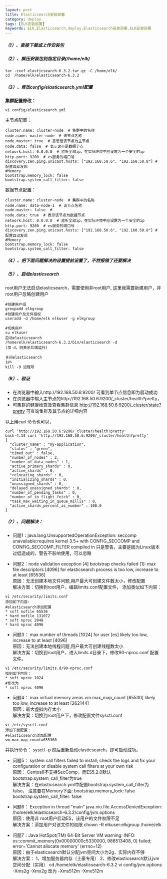 ```yaml
---
layout: post
title: Elasticsearch安装部署
category: deploy
tags: [ELK安装部署]
keywords: ELK,Elasticsearch,deploy,Elasticsearch安装部署,ELK安装部署
---
```


##### （1）、直接下载或上传安装包  
##### （2）、解压安装包到指定目录(/home/elk)  
```
tar -zxvf elasticsearch-6.3.2.tar.gz -C /home/elk/
cd  /home/elk/elasticsearch-6.3.2
```
##### （3）、修改config/elasticsearch.yml配置  
**集群配置修改：**
```
vi config/elasticsearch.yml
```
主节点配置：
```
cluster.name: cluster-node  # 集群中的名称
node.name: master-node  # 该节点名称
node.master: true  # 意思是该节点为主节点
node.data: false  # 表示这不是数据节点
network.host: 0.0.0.0  # 监听全部ip，在实际环境中应设置为一个安全的ip
http.port: 9200  # es服务的端口号
discovery.zen.ping.unicast.hosts: ["192.168.50.6", "192.168.50.8"] # 配置自动发现
#Memory
bootstrap.memory_lock: false 
bootstrap.system_call_filter: false
```
数据节点配置：
```
cluster.name: cluster-node  # 集群中的名称
node.name: data-node-1  # 该节点名称
node.master: false  # 
node.data: true  # 表示该节点为数据节点
network.host: 0.0.0.0  # 监听全部ip，在实际环境中应设置为一个安全的ip
http.port: 9200  # es服务的端口号
discovery.zen.ping.unicast.hosts: ["192.168.50.6", "192.168.50.8"] # 配置自动发现
#Memory
bootstrap.memory_lock: false 
bootstrap.system_call_filter: false
```

##### （4）、把下面**问题解决的设置**提前设置了，不然报错了还要解决  
##### （5）、启动elasticsearch
root用户无法启动elasticsearch，需要使用非root用户,
这里我需要新建用户，非root用户忽略创建用户
```
#创建用户组
groupadd elkgroup
#创建用户及文件授权
useradd -d /home/elk elkuser -g elkgroup

#切换用户
su elkuser
启动elasticsearch
/home/elk/elasticsearch-6.3.2/bin/elasticsearch -d
(加-d，则表示后端运行)

关闭elasticsearch
jps 
kill -9 进程号
 ```
##### （6）、验证

- 在浏览器中输入http://192.168.50.6:9200/ 可看到单节点信息即为启动成功
- 在浏览器中输入主节点的http://192.168.50.6:9200/_cluster/health?pretty，
- 可集群的健康检查及查看集群信息
http://192.168.50.6:9200/_cluster/state?pretty  可查询集群及其节点的详细内容

以上用curl 命令也可以，
```
curl 'http://192.168.50.6:9200/_cluster/health?pretty'
bash-4.1$ curl 'http://192.168.50.6:9200/_cluster/health?pretty'
{
  "cluster_name" : "my-application",
  "status" : "green",
  "timed_out" : false,
  "number_of_nodes" : 2,
  "number_of_data_nodes" : 1,
  "active_primary_shards" : 0,
  "active_shards" : 0,
  "relocating_shards" : 0,
  "initializing_shards" : 0,
  "unassigned_shards" : 0,
  "delayed_unassigned_shards" : 0,
  "number_of_pending_tasks" : 0,
  "number_of_in_flight_fetch" : 0,
  "task_max_waiting_in_queue_millis" : 0,
  "active_shards_percent_as_number" : 100.0
}
```

##### （7）、问题解决：
- 问题1：java.lang.UnsupportedOperationException: seccomp unavailable:requires kernel 3.5+ with CONFIG_SECCOMP and CONFIG_SECCOMP_FILTER compiled in
只是警告，主要是因为Linux版本过低造成的，警告不影响使用，可以忽略

- 问题2：node validation exception
[4] bootstrap checks failed
[1]: max file descriptors [4096] for elasticsearch process is too low, increase to at least [65536]  
原因：无法创建本地文件问题,用户最大可创建文件数太小，修改配置  
解决方案：切换到root用户，编辑limits.conf配置文件， 添加类似如下内容：
```
vi /etc/security/limits.conf
添加如下内容:
#elasticsearch添加配置
* soft nofile 65536
* hard nofile 131072
* soft nproc 2048
* hard nproc 4096
```
- 问题3：
max number of threads [1024] for user [es] likely too low, increase to at least [4096]  
原因：无法创建本地线程问题,用户最大可创建线程数太小  
解决方案：切换到root用户，进入limits.d目录下，修改90-nproc.conf 配置文件。
```
vi /etc/security/limits.d/90-nproc.conf
找到如下内容：
* soft nproc 1024
#修改为
* soft nproc 4096
```

- 问题4：
max virtual memory areas vm.max_map_count [65530] likely too low, increase to at least [262144]  
原因：最大虚拟内存太小  
解决方案：切换到root用户下，修改配置文件sysctl.conf
```
vi /etc/sysctl.conf
添加下面配置：
#elasticsearch添加配置
vm.max_map_count=655360
```
并执行命令：
sysctl -p
然后重新启动elasticsearch，即可启动成功。

- 问题5：
 system call filters failed to install; check the logs and fix your configuration or disable system call filters at your own risk  
原因： Centos6不支持SecComp，而ES5.2.0默认bootstrap.system_call_filter为true  
解决方案：在elasticsearch.yml中配置bootstrap.system_call_filter为false，
注意要在Memory下面: 
bootstrap.memory_lock: false 
bootstrap.system_call_filter: false

- 问题6：
Exception in thread "main" java.nio.file.AccessDeniedException: 
/home/elk/elasticsearch-6.3.2/config/jvm.options  
原因：使用非 root用户启动ES，该用户的文件权限不足  
解决方案：添加用户对该文件的权限  chown -R elkuser:elkgroup  /home/elk

- 问题7：Java HotSpot(TM) 64-Bit Server VM warning: INFO: os::commit_memory(0x00000000c5330000, 986513408, 0) failed; error='Cannot allocate memory' (errno=12)  
原因：由于elasticsearch默认分配jvm空间大小为2g，实际内存不够  
解决方案：
1、增加服务器内存（土豪专用）
2、修改elasticsearch默认jvm空间分配（实用）
cd  /home/elk/elasticsearch-6.3.2
vi config/jvm.options 
-Xms2g
-Xmx2g
改为
-Xms512m
-Xmx512m